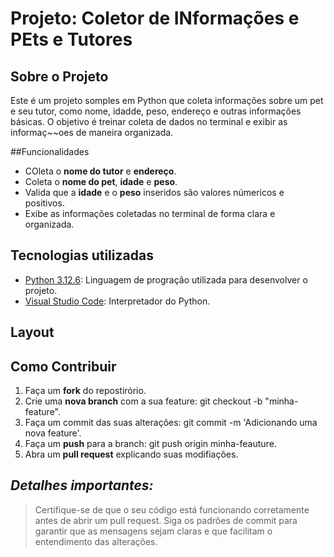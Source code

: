 # Projeto: Coletor de INformações e PEts e Tutores

## Sobre o Projeto 
Este é um projeto somples em Python que coleta informações sobre um pet e seu tutor, como nome, idadde, peso, endereço e outras informações básicas.
O objetivo é treinar coleta de dados no terminal e exibir as informaç~~oes de maneira organizada.

##Funcionalidades
- COleta o **nome do tutor** e **endereço**.
- Coleta o **nome do pet**, **idade** e **peso**.
- Valida que a **idade** e o **peso** inseridos são valores númericos e positivos.
- Exibe as informações coletadas no terminal de forma clara e organizada.

## Tecnologias utilizadas
- [Python 3.12.6](https://www.python.org/downloads/): Linguagem de progração utilizada para desenvolver o projeto.
- [Visual Studio Code](https://code.visualstudio.com/Download): Interpretador do Python.


## Layout




## Como Contribuir
1. Faça um **fork** do repostirório.
2. Crie uma **nova branch** com a sua feature: git checkout -b "minha-feature".
3. Faça um commit das suas alterações: git commit -m 'Adicionando uma nova feature'.
4. Faça um **push** para a branch: git push origin minha-feauture.
5. Abra um **pull request** explicando suas modifiações.

  ## **_Detalhes importantes:_**
  >Certifique-se de que o seu código está funcionando corretamente antes de abrir um pull request.
  >Siga os padrões de commit para garantir que as mensagens sejam claras e que facilitam o entendimento das alterações.
   
   
  
